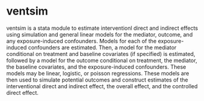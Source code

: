 # ventsim
ventsim is a stata module to estimate interventionl direct and indirect effects using simulation and general linear models for the mediator, outcome, and any exposure-induced confounders. Models for each of the exposure-induced confounders are estimated. Then, a model for the mediator conditional on treatment and baseline covariates (if specified) is estimated, followed by a model for the outcome conditional on treatment, the mediator, the baseline covariates, and the exposure-induced confounders. These models may be linear, logistic, or poisson regressions. These models are then used to simulate potential outcomes and construct estimates of the interventional direct and indirect effect, the overall effect, and the controlled direct effect.
